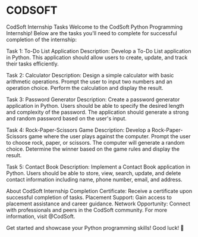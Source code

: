 # CODSOFT
CodSoft Internship Tasks
Welcome to the CodSoft Python Programming Internship! Below are the tasks you'll need to complete for successful completion of the internship:

Task 1: To-Do List Application
Description: Develop a To-Do List application in Python. This application should allow users to create, update, and track their tasks efficiently.

Task 2: Calculator
Description: Design a simple calculator with basic arithmetic operations. Prompt the user to input two numbers and an operation choice. Perform the calculation and display the result.

Task 3: Password Generator
Description: Create a password generator application in Python. Users should be able to specify the desired length and complexity of the password. The application should generate a strong and random password based on the user's input.

Task 4: Rock-Paper-Scissors Game
Description: Develop a Rock-Paper-Scissors game where the user plays against the computer. Prompt the user to choose rock, paper, or scissors. The computer will generate a random choice. Determine the winner based on the game rules and display the result.

Task 5: Contact Book
Description: Implement a Contact Book application in Python. Users should be able to store, view, search, update, and delete contact information including name, phone number, email, and address.

About CodSoft Internship
Completion Certificate: Receive a certificate upon successful completion of tasks.
Placement Support: Gain access to placement assistance and career guidance.
Network Opportunity: Connect with professionals and peers in the CodSoft community.
For more information, visit @CodSoft.

Get started and showcase your Python programming skills! Good luck! 🚀
